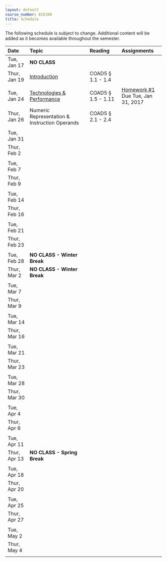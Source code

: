 ```yaml
---
layout: default
course_number: ECE260
title: Schedule
---
```


The following schedule is subject to change.
Additional content will be added as it becomes available throughout the semester.<br>


**Date**       | **Topic**                                                                                     |  **Reading**                                                |  **Assignments**                                                           
:--------------|:----------------------------------------------------------------------------------------------|:------------------------------------------------------------|:-----------------------------------------------------------------------    
Tue, Jan 17    |  **NO CLASS**                                                                                 |                                                             |
Thur, Jan 19   |  [Introduction](lectures/lecture1_introduction.pdf)                                           |  COAD5 § 1.1 - 1.4                                          |
 | | |                                                                                                                                                                        
Tue, Jan 24    |  [Technologies & Performance](lectures/lecture2_technologies_and_performance.pdf)             |  COAD5 § 1.5 - 1.11                                         |  [Homework #1](homework/Homework_Assignment_1.txt) <br> Due Tue, Jan 31, 2017
Thur, Jan 26   |  Numeric Representation & Instruction Operands                                                |  COAD5 § 2.1 - 2.4                                          |
 | | |                                                                                                                                                                        
Tue, Jan 31    |                                                                                               |                                                             | <!-- COAD5 § 2.5 - 2.6 -->
Thur, Feb 2    |                                                                                               |                                                             | <!-- COAD5 § 2.7 -->
 | | |                                                                                                                                                                        
Tue, Feb 7     |                                                                                               |                                                             | <!-- COAD5 § 2.8 -->
Thur, Feb 9    |                                                                                               |                                                             | <!-- COAD5 § 2.9 - 2.11 -->
 | | |                                                                                                                                                                        
Tue, Feb 14    |                                                                                               |                                                             | <!-- COAD5 § 2.12 - 2.13 -->
Thur, Feb 16   |                                                                                               |                                                             |
 | | |                                                                                                                                                                        
Tue, Feb 21    |                                                                                               |                                                             |
Thur, Feb 23   |                                                                                               |                                                             | <!-- EXAM #1 -->
 | | |                                                                                                                                                                        
Tue, Feb 28    |  **NO CLASS - Winter Break**                                                                  |                                                             | <!-- Winter Break -->
Thur, Mar 2    |  **NO CLASS - Winter Break**                                                                  |                                                             | <!-- Winter Break -->
 | | |                                                                                                                                                                        
Tue, Mar 7     |                                                                                               |                                                             | <!-- COAD5 § 3.1 - 3.3 -->
Thur, Mar 9    |                                                                                               |                                                             | <!-- SIGCSE WEEK, no Thursday lecture --> 
 | | |                                                                                                                                                                        
Tue, Mar 14    |                                                                                               |                                                             | <!-- COAD5 § 3.4 - 3.5 -->
Thur, Mar 16   |                                                                                               |                                                             | <!-- COAD5 § 3.6 - 3.9 -->
 | | |                                                                                                                                                                        
Tue, Mar 21    |                                                                                               |                                                             |
Thur, Mar 23   |                                                                                               |                                                             | <!-- COAD5 § 4.1 - 4.3 -->
 | | |                                                                                                                                                                        
Tue, Mar 28    |                                                                                               |                                                             | <!-- COAD5 § 4.3 - 4.5 -->
Thur, Mar 30   |                                                                                               |                                                             | <!-- COAD5 § 4.6 - 4.7 -->
 | | |                                                                                                                                                                         
Tue, Apr 4     |                                                                                               |                                                             | <!-- COAD5 § 4.8 - 4.9 -->
Thur, Apr 6    |                                                                                               |                                                             | <!-- COAD5 § 4.10 -->
 | | |                                                                                                                                                                        
Tue, Apr 11    |                                                                                               |                                                             | <!-- EXAM #2 -->
Thur, Apr 13   |  **NO CLASS - Spring Break**                                                                  |                                                             | <!-- Spring Break -->
 | | |                                                                                                                                                                        
Tue, Apr 18    |                                                                                               |                                                             | <!-- COAD5 § 5.1 - 5.3 -->
Thur, Apr 20   |                                                                                               |                                                             | <!-- COAD5 § 5.4 -->
 | | |                                                                                                                                                                        
Tue, Apr 25    |                                                                                               |                                                             | <!-- COAD5 § 5.1 - 5.3 -->
Thur, Apr 27   |                                                                                               |                                                             | <!-- COAD5 § 6.1 - 6.3 -->
 | | |                                                                                                                                                                        
Tue, May 2     |                                                                                               |                                                             | <!-- COAD5 § 6.4 - 6.6 -->
Thur, May 4    |                                                                                               |                                                             | <!-- EXAM #3 -->
 | | |                                                                                                                                                                        